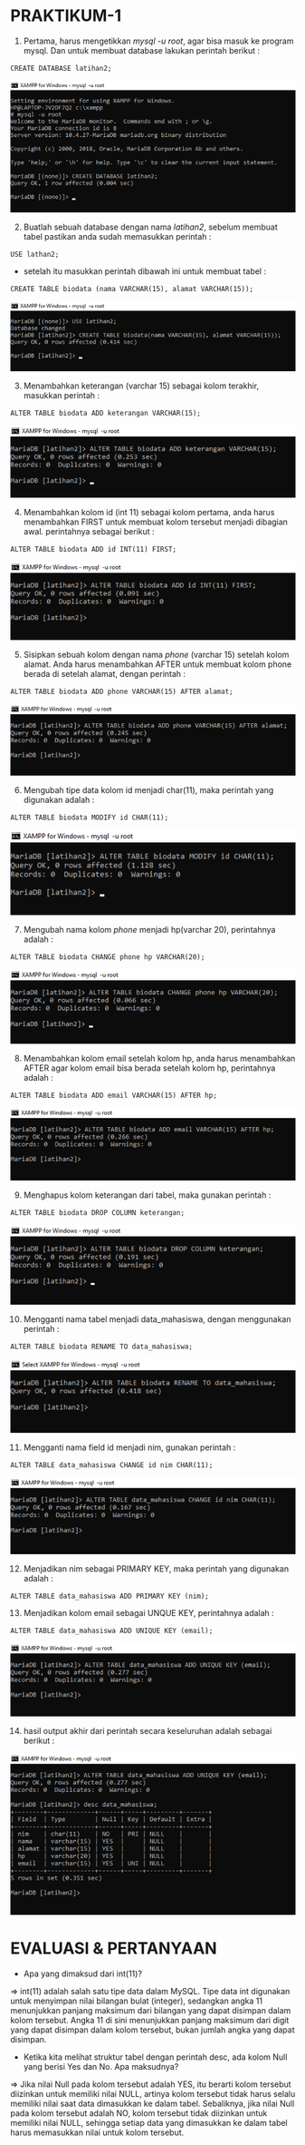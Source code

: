 # PRAKTIKUM-1

1. Pertama, harus mengetikkan *mysql -u root*, agar bisa masuk ke program mysql. Dan untuk membuat database lakukan perintah berikut :

```mysql
CREATE DATABASE latihan2;
```
![img.1](Screenshot/G-1.png)

2. Buatlah sebuah database dengan nama *latihan2*, sebelum membuat tabel pastikan anda sudah memasukkan perintah :
```mysql
USE lathan2;
```
- setelah itu masukkan perintah dibawah ini untuk membuat tabel :
```mysql
CREATE TABLE biodata (nama VARCHAR(15), alamat VARCHAR(15));
```
![img.2](Screenshot/G-2.png)

3. Menambahkan keterangan (varchar 15) sebagai kolom terakhir, masukkan perintah :
```mysql
ALTER TABLE biodata ADD keterangan VARCHAR(15);
```
![img.3](Screenshot/G-3.png)

4. Menambahkan kolom id (int 11) sebagai kolom pertama, anda harus menambahkan FIRST untuk membuat kolom tersebut menjadi dibagian awal. perintahnya sebagai berikut :
``` mysql
ALTER TABLE biodata ADD id INT(11) FIRST;
```
![img.4](Screenshot/G-4.png)

5. Sisipkan sebuah kolom dengan nama *phone* (varchar 15) setelah kolom alamat. Anda harus menambahkan AFTER untuk membuat kolom phone berada di setelah alamat, dengan perintah :
```mysql
ALTER TABLE biodata ADD phone VARCHAR(15) AFTER alamat;
```
![img.5](Screenshot/G-5.png)

6. Mengubah tipe data kolom id menjadi char(11), maka perintah yang digunakan adalah :
```mysql
ALTER TABLE biodata MODIFY id CHAR(11);
```
![mg.6](Screenshot/G-6.png)

7. Mengubah nama kolom *phone* menjadi hp(varchar 20), perintahnya adalah :
```mysql
ALTER TABLE biodata CHANGE phone hp VARCHAR(20);
```
![img.7](Screenshot/G-7.png)

8. Menambahkan kolom email setelah kolom hp, anda harus menambahkan AFTER agar kolom email bisa berada setelah kolom hp, perintahnya adalah :
```mysql
ALTER TABLE biodata ADD email VARCHAR(15) AFTER hp;
```
![img.8](Screenshot/G-8.png)

9. Menghapus kolom keterangan dari tabel, maka gunakan perintah :
```mysql
ALTER TABLE biodata DROP COLUMN keterangan;
```
![img.9](Screenshot/G-9.png)

10. Mengganti nama tabel menjadi data_mahasiswa, dengan menggunakan perintah :
```mysql
ALTER TABLE biodata RENAME TO data_mahasiswa;
```
![img.10](Screenshot/G-10.png)

11. Mengganti nama field id menjadi nim, gunakan perintah :
```mysql
ALTER TABLE data_mahasiswa CHANGE id nim CHAR(11);
```
![img.11](Screenshot/G-11.png)

12. Menjadikan nim sebagai PRIMARY KEY, maka perintah yang digunakan adalah :
```mysql
ALTER TABLE data_mahasiswa ADD PRIMARY KEY (nim);
```

13. Menjadikan kolom email sebagai UNQUE KEY, perintahnya adalah :
```mysql
ALTER TABLE data_mahasiswa ADD UNIQUE KEY (email);
```
![img.13](Screenshot/G-13.png)

14. hasil output akhir dari perintah secara keseluruhan adalah sebagai berikut :

![img.14](Screenshot/G-14.png)

# EVALUASI & PERTANYAAN

- Apa yang dimaksud dari int(11)?

=> int(11) adalah salah satu tipe data dalam MySQL. Tipe data int digunakan untuk menyimpan nilai bilangan bulat (integer), sedangkan angka 11 menunjukkan panjang maksimum dari bilangan yang dapat disimpan dalam kolom tersebut. Angka 11 di sini menunjukkan panjang maksimum dari digit yang dapat disimpan dalam kolom tersebut, bukan jumlah angka yang dapat disimpan.

- Ketika kita melihat struktur tabel dengan perintah desc, ada kolom Null yang berisi Yes dan No. Apa maksudnya?

=> Jika nilai Null pada kolom tersebut adalah YES, itu berarti kolom tersebut diizinkan untuk memiliki nilai NULL, artinya kolom tersebut tidak harus selalu memiliki nilai saat data dimasukkan ke dalam tabel. Sebaliknya, jika nilai Null pada kolom tersebut adalah NO, kolom tersebut tidak diizinkan untuk memiliki nilai NULL, sehingga setiap data yang dimasukkan ke dalam tabel harus memasukkan nilai untuk kolom tersebut.
